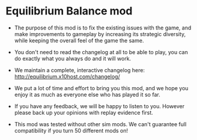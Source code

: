 # Equilibrium Balance mod
- The purpose of this mod is to fix the existing issues with the game, and make improvements to gameplay by increasing its strategic diversity, while keeping the overall feel of the game the same.
- You don't need to read the changelog at all to be able to play, you can do exactly what you always do and it will work.
- We maintain a complete, interactive changelog here: http://equilibrium.x10host.com/changelog/ 
- We put a lot of time and effort to bring you this mod, and we hope you enjoy it as much as everyone else who has played it so far.
- If you have any feedback, we will be happy to listen to you. However please back up your opinions with replay evidence first.

- This mod was tested without other sim mods. We can't guarantee full compatibility if you turn 50 different mods on!
